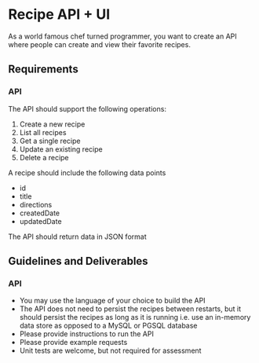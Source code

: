 # Recipe API + UI

As a world famous chef turned programmer, you want to create an API where people can create and view their favorite recipes.

## Requirements

### API

The API should support the following operations:

1. Create a new recipe
2. List all recipes
3. Get a single recipe
4. Update an existing recipe
5. Delete a recipe

A recipe should include the following data points

- id
- title
- directions
- createdDate
- updatedDate

The API should return data in JSON format

## Guidelines and Deliverables

### API

- You may use the language of your choice to build the API
- The API does not need to persist the recipes between restarts, but it should
  persist the recipes as long as it is running i.e. use an in-memory data store
  as opposed to a MySQL or PGSQL database
- Please provide instructions to run the API
- Please provide example requests
- Unit tests are welcome, but not required for assessment
